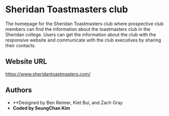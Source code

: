 # Sheridan Toastmasters club
The homepage for the Sheridan Toastmasters club where prospective club members can find the information about the toastmasters club in the Sheridan college.
Users can get the information about the club with the responsive website and communicate with the club executives by sharing their contacts.

## Website URL
https://www.sheridantoastmasters.com/

## Authors

* **Designed by Ben Reimer, Kiet Bui, and Zach Gray
* **Coded by SeungChan Kim**
